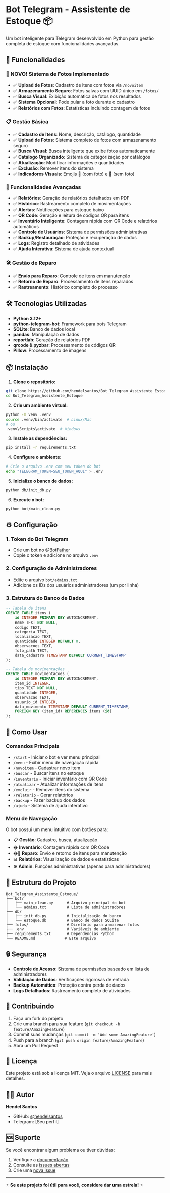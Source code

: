 # Bot Telegram - Assistente de Estoque 📦

Um bot inteligente para Telegram desenvolvido em Python para gestão completa de estoque com funcionalidades avançadas.

## 🚀 Funcionalidades

### 📸 **NOVO! Sistema de Fotos Implementado**
- ✅ **Upload de Fotos**: Cadastro de itens com fotos via `/novoitem`
- ✅ **Armazenamento Seguro**: Fotos salvas com UUID único em `/fotos/`
- ✅ **Busca Visual**: Exibição automática de fotos nos resultados
- ✅ **Sistema Opcional**: Pode pular a foto durante o cadastro
- ✅ **Relatórios com Fotos**: Estatísticas incluindo contagem de fotos

### 📋 Gestão Básica
- ✅ **Cadastro de Itens**: Nome, descrição, catálogo, quantidade
- ✅ **Upload de Fotos**: Sistema completo de fotos com armazenamento seguro
- ✅ **Busca Visual**: Busca inteligente que exibe fotos automaticamente
- ✅ **Catálogo Organizado**: Sistema de categorização por catálogos
- ✅ **Atualização**: Modificar informações e quantidades
- ✅ **Exclusão**: Remover itens do sistema
- ✅ **Indicadores Visuais**: Emojis 📸 (com foto) e 📄 (sem foto)

### 🔧 Funcionalidades Avançadas
- ✅ **Relatórios**: Geração de relatórios detalhados em PDF
- ✅ **Histórico**: Rastreamento completo de movimentações
- ✅ **Alertas**: Notificações para estoque baixo
- ✅ **QR Code**: Geração e leitura de códigos QR para itens
- ✅ **Inventário Inteligente**: Contagem rápida com QR Code e relatórios automáticos
- ✅ **Controle de Usuários**: Sistema de permissões administrativas
- ✅ **Backup/Restauração**: Proteção e recuperação de dados
- ✅ **Logs**: Registro detalhado de atividades
- ✅ **Ajuda Interativa**: Sistema de ajuda contextual

### 🛠️ Gestão de Reparo
- ✅ **Envio para Reparo**: Controle de itens em manutenção
- ✅ **Retorno de Reparo**: Processamento de itens reparados
- ✅ **Rastreamento**: Histórico completo do processo

## 🛠️ Tecnologias Utilizadas

- **Python 3.12+**
- **python-telegram-bot**: Framework para bots Telegram
- **SQLite**: Banco de dados local
- **pandas**: Manipulação de dados
- **reportlab**: Geração de relatórios PDF
- **qrcode & pyzbar**: Processamento de códigos QR
- **Pillow**: Processamento de imagens

## 📦 Instalação

1. **Clone o repositório:**
```bash
git clone https://github.com/hendelsantos/Bot_Telegram_Assistente_Estoque.git
cd Bot_Telegram_Assistente_Estoque
```

2. **Crie um ambiente virtual:**
```bash
python -m venv .venv
source .venv/bin/activate  # Linux/Mac
# ou
.venv\Scripts\activate  # Windows
```

3. **Instale as dependências:**
```bash
pip install -r requirements.txt
```

4. **Configure o ambiente:**
```bash
# Crie o arquivo .env com seu token do bot
echo "TELEGRAM_TOKEN=SEU_TOKEN_AQUI" > .env
```

5. **Inicialize o banco de dados:**
```bash
python db/init_db.py
```

6. **Execute o bot:**
```bash
python bot/main_clean.py
```

## ⚙️ Configuração

### 1. Token do Bot Telegram
- Crie um bot no [@BotFather](https://t.me/botfather)
- Copie o token e adicione no arquivo `.env`

### 2. Configuração de Administradores
- Edite o arquivo `bot/admins.txt`
- Adicione os IDs dos usuários administradores (um por linha)

### 3. Estrutura do Banco de Dados
```sql
-- Tabela de itens
CREATE TABLE itens (
    id INTEGER PRIMARY KEY AUTOINCREMENT,
    nome TEXT NOT NULL,
    codigo TEXT,
    categoria TEXT,
    localizacao TEXT,
    quantidade INTEGER DEFAULT 0,
    observacoes TEXT,
    foto_path TEXT,
    data_cadastro TIMESTAMP DEFAULT CURRENT_TIMESTAMP
);

-- Tabela de movimentações
CREATE TABLE movimentacoes (
    id INTEGER PRIMARY KEY AUTOINCREMENT,
    item_id INTEGER,
    tipo TEXT NOT NULL,
    quantidade INTEGER,
    observacao TEXT,
    usuario_id INTEGER,
    data_movimento TIMESTAMP DEFAULT CURRENT_TIMESTAMP,
    FOREIGN KEY (item_id) REFERENCES itens (id)
);
```

## 🎯 Como Usar

### Comandos Principais
- `/start` - Iniciar o bot e ver menu principal
- `/menu` - Exibir menu de navegação rápida
- `/novoitem` - Cadastrar novo item
- `/buscar` - Buscar itens no estoque
- `/inventario` - Iniciar inventário com QR Code
- `/atualizar` - Atualizar informações de itens
- `/excluir` - Remover itens do sistema
- `/relatorio` - Gerar relatórios
- `/backup` - Fazer backup dos dados
- `/ajuda` - Sistema de ajuda interativo

### Menu de Navegação
O bot possui um menu intuitivo com botões para:
- 📋 **Gestão**: Cadastro, busca, atualização
- � **Inventário**: Contagem rápida com QR Code
- �🔧 **Reparo**: Envio e retorno de itens para manutenção
- 📊 **Relatórios**: Visualização de dados e estatísticas
- ⚙️ **Admin**: Funções administrativas (apenas para administradores)

## 📁 Estrutura do Projeto

```
Bot_Telegram_Assistente_Estoque/
├── bot/
│   ├── main_clean.py      # Arquivo principal do bot
│   └── admins.txt         # Lista de administradores
├── db/
│   ├── init_db.py         # Inicialização do banco
│   └── estoque.db         # Banco de dados SQLite
├── fotos/                 # Diretório para armazenar fotos
├── .env                   # Variáveis de ambiente
├── requirements.txt       # Dependências Python
└── README.md             # Este arquivo
```

## 🔒 Segurança

- **Controle de Acesso**: Sistema de permissões baseado em lista de administradores
- **Validação de Dados**: Verificações rigorosas de entrada
- **Backup Automático**: Proteção contra perda de dados
- **Logs Detalhados**: Rastreamento completo de atividades

## 🤝 Contribuindo

1. Faça um fork do projeto
2. Crie uma branch para sua feature (`git checkout -b feature/AmazingFeature`)
3. Commit suas mudanças (`git commit -m 'Add some AmazingFeature'`)
4. Push para a branch (`git push origin feature/AmazingFeature`)
5. Abra um Pull Request

## 📄 Licença

Este projeto está sob a licença MIT. Veja o arquivo [LICENSE](LICENSE) para mais detalhes.

## 👨‍💻 Autor

**Hendel Santos**
- GitHub: [@hendelsantos](https://github.com/hendelsantos)
- Telegram: [Seu perfil]

## 🆘 Suporte

Se você encontrar algum problema ou tiver dúvidas:

1. Verifique a [documentação](#-como-usar)
2. Consulte as [issues abertas](https://github.com/hendelsantos/Bot_Telegram_Assistente_Estoque/issues)
3. Crie uma [nova issue](https://github.com/hendelsantos/Bot_Telegram_Assistente_Estoque/issues/new)

---

⭐ **Se este projeto foi útil para você, considere dar uma estrela!** ⭐
